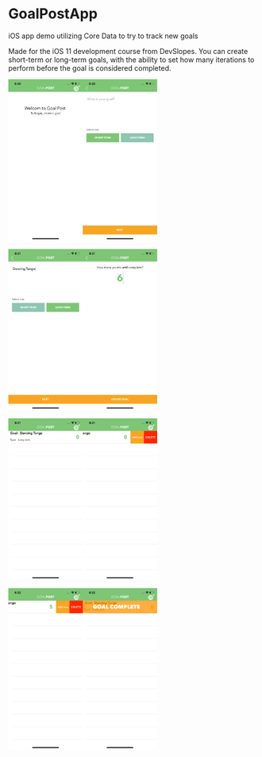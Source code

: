 # GoalPostApp

iOS app demo utilizing Core Data to try to track new goals

Made for the iOS 11 development course from DevSlopes. 
You can create short-term or long-term goals, with the ability to set how many iterations to perform before the goal is considered completed.





<img src = "Screenshots/Goal_Post0.png" width = "150" ><img src = "Screenshots/Goal_Post1.png" width = "150" >

<img src = "Screenshots/Goal_Post2.png" width = "150" ><img src = "Screenshots/Goal_Post3.png" width = "150" >

<img src = "Screenshots/Goal_Post4.png" width = "150" ><img src = "Screenshots/Goal_Post5.png" width = "150" >

<img src = "Screenshots/Goal_Post6.png" width = "150" ><img src = "Screenshots/Goal_Post7.png" width = "150" >
